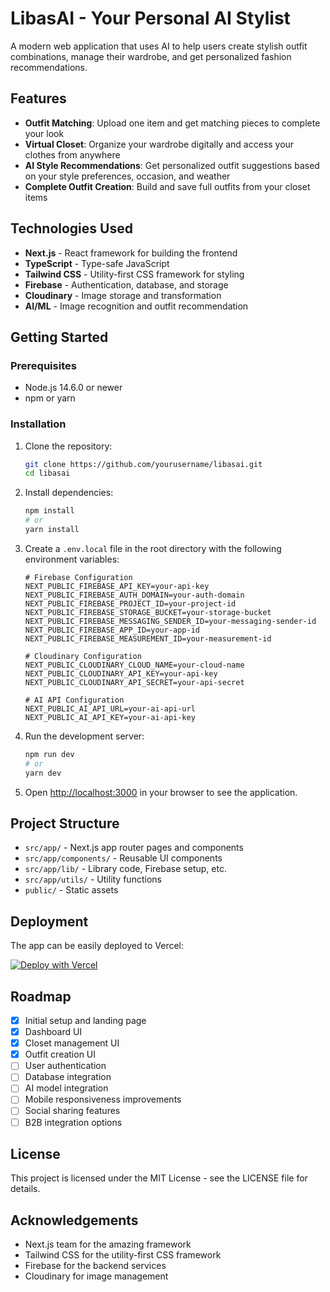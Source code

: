 # LibasAI - Your Personal AI Stylist

A modern web application that uses AI to help users create stylish outfit combinations, manage their wardrobe, and get personalized fashion recommendations.

## Features

- **Outfit Matching**: Upload one item and get matching pieces to complete your look
- **Virtual Closet**: Organize your wardrobe digitally and access your clothes from anywhere
- **AI Style Recommendations**: Get personalized outfit suggestions based on your style preferences, occasion, and weather
- **Complete Outfit Creation**: Build and save full outfits from your closet items

## Technologies Used

- **Next.js** - React framework for building the frontend
- **TypeScript** - Type-safe JavaScript
- **Tailwind CSS** - Utility-first CSS framework for styling
- **Firebase** - Authentication, database, and storage
- **Cloudinary** - Image storage and transformation
- **AI/ML** - Image recognition and outfit recommendation

## Getting Started

### Prerequisites

- Node.js 14.6.0 or newer
- npm or yarn

### Installation

1. Clone the repository:
   ```bash
   git clone https://github.com/yourusername/libasai.git
   cd libasai
   ```

2. Install dependencies:
   ```bash
   npm install
   # or
   yarn install
   ```

3. Create a `.env.local` file in the root directory with the following environment variables:
   ```
   # Firebase Configuration
   NEXT_PUBLIC_FIREBASE_API_KEY=your-api-key
   NEXT_PUBLIC_FIREBASE_AUTH_DOMAIN=your-auth-domain
   NEXT_PUBLIC_FIREBASE_PROJECT_ID=your-project-id
   NEXT_PUBLIC_FIREBASE_STORAGE_BUCKET=your-storage-bucket
   NEXT_PUBLIC_FIREBASE_MESSAGING_SENDER_ID=your-messaging-sender-id
   NEXT_PUBLIC_FIREBASE_APP_ID=your-app-id
   NEXT_PUBLIC_FIREBASE_MEASUREMENT_ID=your-measurement-id

   # Cloudinary Configuration
   NEXT_PUBLIC_CLOUDINARY_CLOUD_NAME=your-cloud-name
   NEXT_PUBLIC_CLOUDINARY_API_KEY=your-api-key
   NEXT_PUBLIC_CLOUDINARY_API_SECRET=your-api-secret

   # AI API Configuration
   NEXT_PUBLIC_AI_API_URL=your-ai-api-url
   NEXT_PUBLIC_AI_API_KEY=your-ai-api-key
   ```

4. Run the development server:
   ```bash
   npm run dev
   # or
   yarn dev
   ```

5. Open [http://localhost:3000](http://localhost:3000) in your browser to see the application.

## Project Structure

- `src/app/` - Next.js app router pages and components
- `src/app/components/` - Reusable UI components
- `src/app/lib/` - Library code, Firebase setup, etc.
- `src/app/utils/` - Utility functions
- `public/` - Static assets

## Deployment

The app can be easily deployed to Vercel:

[![Deploy with Vercel](https://vercel.com/button)](https://vercel.com/new/clone?repository-url=https%3A%2F%2Fgithub.com%2Fyourusername%2Flibasai)

## Roadmap

- [x] Initial setup and landing page
- [x] Dashboard UI
- [x] Closet management UI
- [x] Outfit creation UI
- [ ] User authentication
- [ ] Database integration
- [ ] AI model integration
- [ ] Mobile responsiveness improvements
- [ ] Social sharing features
- [ ] B2B integration options

## License

This project is licensed under the MIT License - see the LICENSE file for details.

## Acknowledgements

- Next.js team for the amazing framework
- Tailwind CSS for the utility-first CSS framework
- Firebase for the backend services
- Cloudinary for image management
